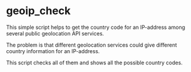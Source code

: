 # geoip_check

This simple script helps to get the country code for an IP-address among several public geolocation API services.

The problem is that different geolocation services could give different country information for an IP-address. 

This script checks all of them and shows all the possible country codes. 
